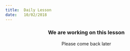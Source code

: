 ```yaml
---
title:  Daily Lesson
date:   10/02/2018
---
```


### <center>We are working on this lesson</center>
<center>Please come back later</center>